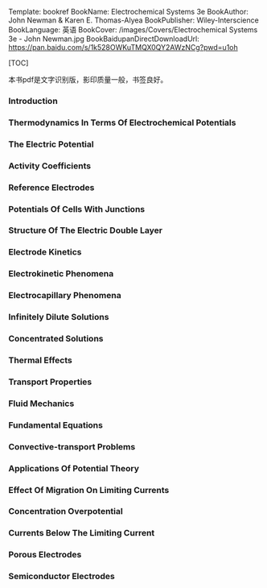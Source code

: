 Template: bookref
BookName: Electrochemical Systems 3e
BookAuthor: John Newman & Karen E. Thomas-Alyea
BookPublisher: Wiley-Interscience
BookLanguage: 英语
BookCover: /images/Covers/Electrochemical Systems 3e - John Newman.jpg
BookBaidupanDirectDownloadUrl: https://pan.baidu.com/s/1k528OWKuTMQX0QY2AWzNCg?pwd=u1oh 

[TOC]

本书pdf是文字识别版，影印质量一般，书签良好。


### Introduction

### Thermodynamics In Terms Of Electrochemical Potentials

### The Electric Potential

### Activity Coefficients

### Reference Electrodes

### Potentials Of Cells With Junctions

### Structure Of The Electric Double Layer

### Electrode Kinetics

### Electrokinetic Phenomena

### Electrocapillary Phenomena

### Infinitely Dilute Solutions

### Concentrated Solutions

### Thermal Effects

### Transport Properties

### Fluid Mechanics

### Fundamental Equations

### Convective-transport Problems

### Applications Of Potential Theory

### Effect Of Migration On Limiting Currents

### Concentration Overpotential

### Currents Below The Limiting Current

### Porous Electrodes

### Semiconductor Electrodes

